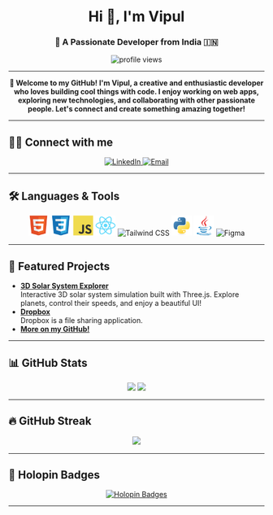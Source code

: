 <h1 align="center">Hi 👋, I'm Vipul</h1>
<h3 align="center">🚀 A Passionate Developer from India 🇮🇳</h3>

<p align="center">
  <img src="https://komarev.com/ghpvc/?username=codervipul775&label=Profile%20views&color=0e75b6&style=flat" alt="profile views" />
</p>

---

<p align="center">
  <b>🌟 Welcome to my GitHub! I'm Vipul, a creative and enthusiastic developer who loves building cool things with code. I enjoy working on web apps, exploring new technologies, and collaborating with other passionate people. Let's connect and create something amazing together!</b>
</p>

---

## 🧑‍💻 Connect with me

<p align="center">
  <a href="https://linkedin.com/in/vipul-yadav-b0a82231a" target="_blank">
    <img src="https://img.shields.io/badge/LinkedIn-blue?style=for-the-badge&logo=linkedin" alt="LinkedIn" />
  </a>
  <a href="mailto:ydvvipul2005@gmail.com">
    <img src="https://img.shields.io/badge/Email-D14836?style=for-the-badge&logo=gmail&logoColor=white" alt="Email" />
  </a>
</p>

---

## 🛠️ Languages & Tools

<p align="center">
  <img src="https://raw.githubusercontent.com/devicons/devicon/master/icons/html5/html5-original.svg" alt="HTML5" width="40" height="40"/>
  <img src="https://raw.githubusercontent.com/devicons/devicon/master/icons/css3/css3-original.svg" alt="CSS3" width="40" height="40"/>
  <img src="https://raw.githubusercontent.com/devicons/devicon/master/icons/javascript/javascript-original.svg" alt="JavaScript" width="40" height="40"/>
  <img src="https://raw.githubusercontent.com/devicons/devicon/master/icons/react/react-original.svg" alt="React" width="40" height="40"/>
  <img src="https://www.vectorlogo.zone/logos/tailwindcss/tailwindcss-icon.svg" alt="Tailwind CSS" width="40" height="40"/>
  <img src="https://raw.githubusercontent.com/devicons/devicon/master/icons/python/python-original.svg" alt="Python" width="40" height="40"/>
  <img src="https://raw.githubusercontent.com/devicons/devicon/master/icons/java/java-original.svg" alt="Java" width="40" height="40"/>
  <img src="https://www.vectorlogo.zone/logos/figma/figma-icon.svg" alt="Figma" width="40" height="40"/>
</p>

---

## 🚀 Featured Projects

- **[3D Solar System Explorer](https://github.com/codervipul775/solar-system)**
  <br>Interactive 3D solar system simulation built with Three.js. Explore planets, control their speeds, and enjoy a beautiful UI!
- **[Dropbox](https://github.com/codervipul775/DropBox1)**
  <br>Dropbox is a file sharing application.
- **[More on my GitHub!](https://github.com/codervipul775?tab=repositories)**

---

## 📊 GitHub Stats

<p align="center">
  <img src="https://github-readme-stats.vercel.app/api?username=codervipul775&show_icons=true&theme=dracula&include_all_commits=true&count_private=true" height="150" />
  <img src="https://github-readme-stats.vercel.app/api/top-langs/?username=codervipul775&layout=compact&langs_count=6&theme=dracula" height="150" />
</p>

---

## 🔥 GitHub Streak

<p align="center">
  <img src="https://streak-stats.demolab.com?user=codervipul775&theme=dark&hide_border=false&border_radius=5" height="220" />
</p>

---

## 🏅 Holopin Badges

<p align="center">
  <a href="https://holopin.io/@codervipul775">
    <img src="https://holopin.me/codervipul775" alt="Holopin Badges" />
  </a>
</p>

---

<!---
codervipul775/codervipul775 is a ✨ special ✨ repository because its `README.md` (this file) appears on your GitHub profile.
You can click the Preview link to take a look at your changes.
--->
